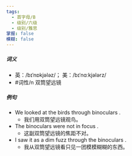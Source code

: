 ```yaml
---
tags:
  - 首字母/B
  - 级别/六级
  - 级别/雅思
掌握: false
模糊: false
---
```

##### 词义
- 英：/bɪˈnɒkjələz/； 美：/bɪˈnɑːkjələrz/
- #词性/n  双筒望远镜
##### 例句
- We looked at the birds through binoculars .
	- 我们用双筒望远镜观鸟。
- The binoculars were not in focus .
	- 这副双筒望远镜的焦距不对。
- I saw it as a dim fuzz through the binoculars .
	- 我从双筒望远镜看只见一团模模糊糊的东西。
